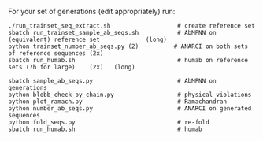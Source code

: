 For your set of generations (edit appropriately) run:

    ./run_trainset_seq_extract.sh                   # create reference set                                      
    sbatch run_trainset_sample_ab_seqs.sh           # AbMPNN on (equivalent) reference set             (long)    
    python trainset_number_ab_seqs.py (2)          # ANARCI on both sets of reference sequences (2x)               
    sbatch run_humab.sh                             # humab on reference sets (7h for large)    (2x)   (long)     
    
    sbatch sample_ab_seqs.py                        # AbMPNN on generations                                     
    python blobb_check_by_chain.py                  # physical violations                                       
    python plot_ramach.py                           # Ramachandran                                              
    python number_ab_seqs.py                        # ANARCI on generated sequences                             
    python fold_seqs.py                             # re-fold                                                   
    sbatch run_humab.sh                             # humab                                                     
